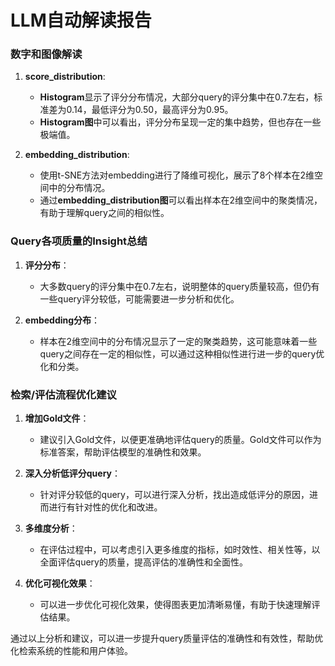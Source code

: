 # LLM自动解读报告

### 数字和图像解读

1. **score_distribution**:
   - **Histogram**显示了评分分布情况，大部分query的评分集中在0.7左右，标准差为0.14，最低评分为0.50，最高评分为0.95。
   - **Histogram图**中可以看出，评分分布呈现一定的集中趋势，但也存在一些极端值。
   
2. **embedding_distribution**:
   - 使用t-SNE方法对embedding进行了降维可视化，展示了8个样本在2维空间中的分布情况。
   - 通过**embedding_distribution图**可以看出样本在2维空间中的聚类情况，有助于理解query之间的相似性。

### Query各项质量的Insight总结

1. **评分分布**：
   - 大多数query的评分集中在0.7左右，说明整体的query质量较高，但仍有一些query评分较低，可能需要进一步分析和优化。
   
2. **embedding分布**：
   - 样本在2维空间中的分布情况显示了一定的聚类趋势，这可能意味着一些query之间存在一定的相似性，可以通过这种相似性进行进一步的query优化和分类。

### 检索/评估流程优化建议

1. **增加Gold文件**：
   - 建议引入Gold文件，以便更准确地评估query的质量。Gold文件可以作为标准答案，帮助评估模型的准确性和效果。

2. **深入分析低评分query**：
   - 针对评分较低的query，可以进行深入分析，找出造成低评分的原因，进而进行有针对性的优化和改进。

3. **多维度分析**：
   - 在评估过程中，可以考虑引入更多维度的指标，如时效性、相关性等，以全面评估query的质量，提高评估的准确性和全面性。

4. **优化可视化效果**：
   - 可以进一步优化可视化效果，使得图表更加清晰易懂，有助于快速理解评估结果。

通过以上分析和建议，可以进一步提升query质量评估的准确性和有效性，帮助优化检索系统的性能和用户体验。